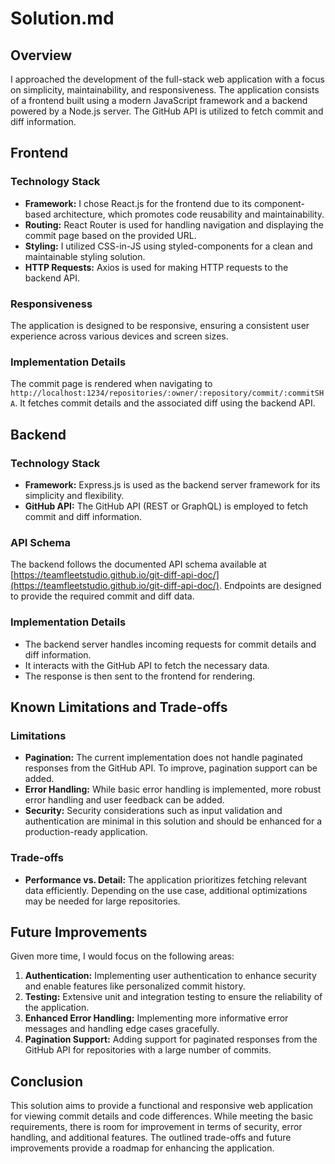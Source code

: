 # Solution.md

## Overview

I approached the development of the full-stack web application with a focus on simplicity, maintainability, and responsiveness. The application consists of a frontend built using a modern JavaScript framework and a backend powered by a Node.js server. The GitHub API is utilized to fetch commit and diff information.

## Frontend

### Technology Stack

- **Framework:** I chose React.js for the frontend due to its component-based architecture, which promotes code reusability and maintainability.
- **Routing:** React Router is used for handling navigation and displaying the commit page based on the provided URL.
- **Styling:** I utilized CSS-in-JS using styled-components for a clean and maintainable styling solution.
- **HTTP Requests:** Axios is used for making HTTP requests to the backend API.

### Responsiveness

The application is designed to be responsive, ensuring a consistent user experience across various devices and screen sizes.

### Implementation Details

The commit page is rendered when navigating to `http://localhost:1234/repositories/:owner/:repository/commit/:commitSHA`. It fetches commit details and the associated diff using the backend API.

## Backend

### Technology Stack

- **Framework:** Express.js is used as the backend server framework for its simplicity and flexibility.
- **GitHub API:** The GitHub API (REST or GraphQL) is employed to fetch commit and diff information.

### API Schema

The backend follows the documented API schema available at [https://teamfleetstudio.github.io/git-diff-api-doc/](https://teamfleetstudio.github.io/git-diff-api-doc/). Endpoints are designed to provide the required commit and diff data.

### Implementation Details

- The backend server handles incoming requests for commit details and diff information.
- It interacts with the GitHub API to fetch the necessary data.
- The response is then sent to the frontend for rendering.

## Known Limitations and Trade-offs

### Limitations

- **Pagination:** The current implementation does not handle paginated responses from the GitHub API. To improve, pagination support can be added.
- **Error Handling:** While basic error handling is implemented, more robust error handling and user feedback can be added.
- **Security:** Security considerations such as input validation and authentication are minimal in this solution and should be enhanced for a production-ready application.

### Trade-offs

- **Performance vs. Detail:** The application prioritizes fetching relevant data efficiently. Depending on the use case, additional optimizations may be needed for large repositories.

## Future Improvements

Given more time, I would focus on the following areas:

1. **Authentication:** Implementing user authentication to enhance security and enable features like personalized commit history.
2. **Testing:** Extensive unit and integration testing to ensure the reliability of the application.
3. **Enhanced Error Handling:** Implementing more informative error messages and handling edge cases gracefully.
4. **Pagination Support:** Adding support for paginated responses from the GitHub API for repositories with a large number of commits.

## Conclusion

This solution aims to provide a functional and responsive web application for viewing commit details and code differences. While meeting the basic requirements, there is room for improvement in terms of security, error handling, and additional features. The outlined trade-offs and future improvements provide a roadmap for enhancing the application.
